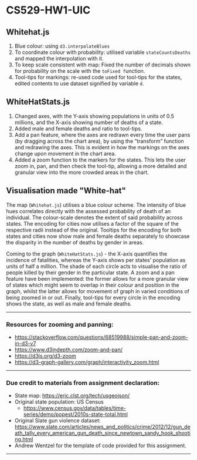 # CS529-HW1-UIC

## Whitehat.js
1. Blue colour: using `d3.interpolateBlues`
2. To coordinate colour with probability: utilised variable `stateCountsDeaths` and mapped the interpolation with it.
3. To keep scale consistent with map: Fixed the number of decimals shown for probability on the scale with the `toFixed f`unction.
4. Tool-tips for markings: re-used code used for tool-tips for the states, edited contents to use dataset signified by variable `d`.

## WhiteHatStats.js

1. Changed axes, with the Y-axis showing populations in units of 0.5 millions, and the X-axis showing number of deaths of a state.
2. Added male and female deaths and ratio to tool-tips.
3. Add a pan feature, where the axes are redrawn every time the user pans (by dragging across the chart area), by using the “transform” function and redrawing the axes. This is evident in how the markings on the axes change upon movement in the chart area.
4. Added a zoom function to the markers for the states. This lets the user zoom in, pan, and then check the tool-tip, allowing a more detailed and granular view into the more crowded areas in the chart.

## Visualisation made "White-hat"

The map (`Whitehat.js`) utilises a blue colour scheme. The intensity of blue hues correlates directly with the assessed probability of death of an individual. The colour-scale denotes the extent of said probability across states. The encoding for cities now utilises a factor of the square of the respective radii instead of the original. Tooltips for the encoding for both states and cities now show male and female deaths separately to showcase the disparity in the number of deaths by gender in areas.

Coming to the graph (`WhiteHatStats.js`) - the X-axis quantifies the incidence of fatalities, whereas the Y-axis shows per states' population as units of half a million. The shade of each circle acts to visualise the ratio of people killed by their gender in the particular state. A zoom and a pan feature have been implemented: the former allows for a more granular view of states which might seem to overlap in their colour and position in the graph, whilst the latter allows for movement of graph in varied conditions of being zoomed in or out. Finally, tool-tips for every circle in the encoding shows the state, as well as male and female deaths.

---

### Resources for zooming and panning:
- https://stackoverflow.com/questions/68519988/simple-pan-and-zoom-in-d3-v7
- https://www.d3indepth.com/zoom-and-pan/
- https://d3js.org/d3-zoom
- https://d3-graph-gallery.com/graph/interactivity_zoom.html

---

### Due credit to materials from assignment declaration:

- State map: https://eric.clst.org/tech/usgeojson/
- Original state population: US Census
    - https://www.census.gov/data/tables/time-series/demo/popest/2010s-state-total.html
- Original Slate gun violence dataset: https://www.slate.com/articles/news_and_politics/crime/2012/12/gun_death_tally_every_american_gun_death_since_newtown_sandy_hook_shooting.html
- Andrew Wentzel for the template of code provided for this assignment.

---

